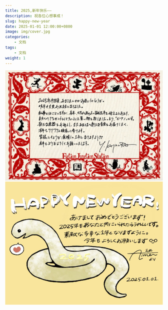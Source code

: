 ```yaml
---
title: 2025,新年快乐——
description: 祝各位心想事成！
slug: happy-new-year
date: 2025-01-01 12:00:00+0800
image: img/cover.jpg
categories:
    - 文档
tags:
    - 文档
weight: 1
---
```


![from 梶浦由記](img/1.jpg) ![from Aimer](img/2.jpg)
